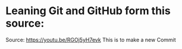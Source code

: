# Leaning Git and GitHub form this source:
Source: https://youtu.be/RGOj5yH7evk
This is to make a new Commit
